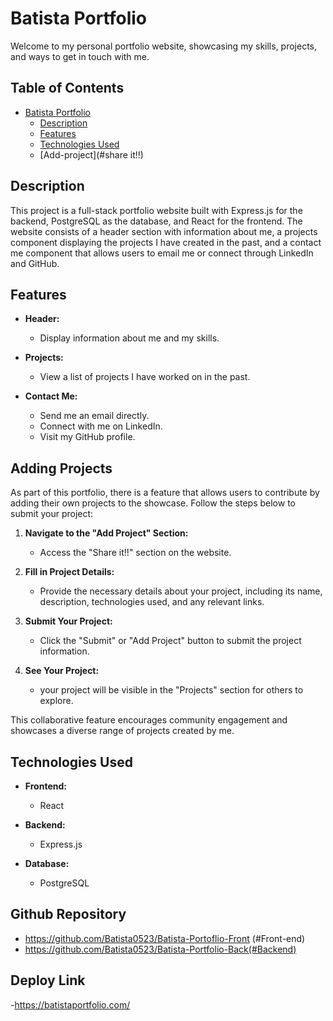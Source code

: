 # Batista Portfolio

Welcome to my personal portfolio website, showcasing my skills, projects, and ways to get in touch with me.

## Table of Contents

- [Batista Portfolio](https://batistaportfolio.com/)
  - [Description](#description)
  - [Features](#features)
  - [Technologies Used](#technologies-used)
  - [Add-project](#share it!!)

## Description

This project is a full-stack portfolio website built with Express.js for the backend, PostgreSQL as the database, and React for the frontend. The website consists of a header section with information about me, a projects component displaying the projects I have created in the past, and a contact me component that allows users to email me or connect through LinkedIn and GitHub.

## Features

- **Header:**
  - Display information about me and my skills.

- **Projects:**
  - View a list of projects I have worked on in the past.

- **Contact Me:**
  - Send me an email directly.
  - Connect with me on LinkedIn.
  - Visit my GitHub profile.
  

## Adding Projects

As part of this portfolio, there is a feature that allows users to contribute by adding their own projects to the showcase. Follow the steps below to submit your project:

1. **Navigate to the "Add Project" Section:**
   - Access the "Share it!!" section on the website.

2. **Fill in Project Details:**
   - Provide the necessary details about your project, including its name, description, technologies used, and any relevant links.

3. **Submit Your Project:**
   - Click the "Submit" or "Add Project" button to submit the project information.

4. **See Your Project:**
   - your project will be visible in the "Projects" section for others to explore.

This collaborative feature encourages community engagement and showcases a diverse range of projects created by me.

## Technologies Used

- **Frontend:**
  - React

- **Backend:**
  - Express.js

- **Database:**
  - PostgreSQL

## Github Repository
- https://github.com/Batista0523/Batista-Portoflio-Front (#Front-end)
- https://github.com/Batista0523/Batista-Portfolio-Back(#Backend)

## Deploy Link
-https://batistaportfolio.com/